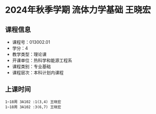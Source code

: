 # 2024年秋季学期 流体力学基础 王晓宏






## 课程信息

- 课程号：013002.01
- 学分：4
- 教学类型：理论课
- 开课单位：热科学和能源工程系
- 课程类别：专业基础
- 课程层次：本科计划内课程

## 上课时间

```
1~18周 3A102 :1(3,4) 王晓宏
1~18周 3A102 :3(6,7) 王晓宏
```

